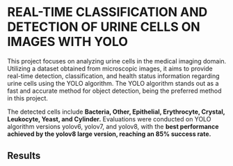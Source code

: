 # REAL-TIME CLASSIFICATION AND DETECTION OF URINE CELLS ON IMAGES WITH YOLO

This project focuses on analyzing urine cells in the medical imaging domain. Utilizing a dataset obtained from microscopic images, it aims to provide real-time detection, classification, and health status information regarding urine cells using the YOLO algorithm. The YOLO algorithm stands out as a fast and accurate method for object detection, being the preferred method in this project.

The detected cells include **Bacteria, Other, Epithelial, Erythrocyte, Crystal, Leukocyte, Yeast, and Cylinder.** Evaluations were conducted on YOLO algorithm versions yolov6, yolov7, and yolov8, with the **best performance achieved by the yolov8 large version, reaching an 85% success rate.**

## Results
